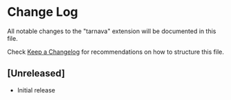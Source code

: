 # Change Log

All notable changes to the "tarnava" extension will be documented in this file.

Check [Keep a Changelog](http://keepachangelog.com/) for recommendations on how to structure this file.

## [Unreleased]

- Initial release

